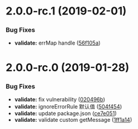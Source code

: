 # 2.0.0-rc.1 (2019-02-01)


### Bug Fixes

* **validate:** errMap handle ([56f105a](https://github.com/wxajs/wxa/commit/56f105a))



# 2.0.0-rc.0 (2019-01-28)


### Bug Fixes

* **validate:** fix vulnerability ([020496b](https://github.com/wxajs/wxa/commit/020496b))
* **validate:** ignoreErrorRule 默认值 ([504f454](https://github.com/wxajs/wxa/commit/504f454))
* **validate:** update package.json ([ce7e051](https://github.com/wxajs/wxa/commit/ce7e051))
* **validate:** validate custom getMessage ([1ff1a14](https://github.com/wxajs/wxa/commit/1ff1a14))



